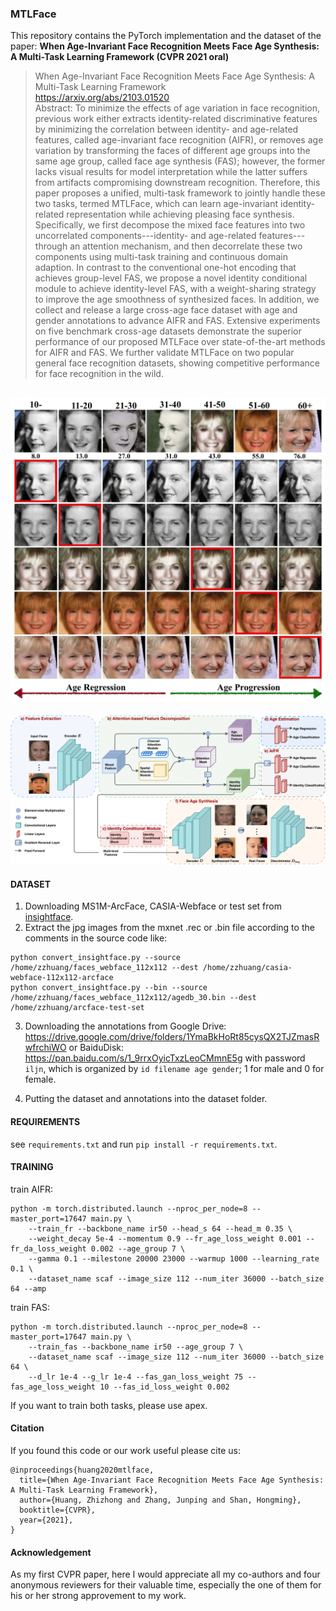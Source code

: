 ### MTLFace
This repository contains the PyTorch implementation and the dataset of the paper: **When Age-Invariant Face Recognition Meets Face Age Synthesis: A Multi-Task Learning Framework (CVPR 2021 oral)**

> When Age-Invariant Face Recognition Meets Face Age Synthesis: A Multi-Task Learning Framework <br>
> https://arxiv.org/abs/2103.01520<br>
> Abstract: To minimize the effects of age variation in face recognition, previous work either extracts identity-related discriminative features by minimizing the correlation between identity- and age-related features, called age-invariant face recognition (AIFR), or removes age variation by transforming the faces of different age groups into the same age group, called face age synthesis (FAS); however, the former lacks visual results for model interpretation while the latter suffers from artifacts compromising downstream recognition. Therefore, this paper proposes a unified, multi-task framework to jointly handle these two tasks, termed MTLFace, which can learn age-invariant identity-related representation while achieving pleasing face synthesis. Specifically, we first decompose the mixed face features into two uncorrelated components---identity- and age-related features---through an attention mechanism, and then decorrelate these two components using multi-task training and continuous domain adaption. In contrast to the conventional one-hot encoding that achieves group-level FAS, we propose a novel identity conditional module to achieve identity-level FAS, with a weight-sharing strategy to improve the age smoothness of synthesized faces. In addition, we collect and release a large cross-age face dataset with age and gender annotations to advance AIFR and FAS. Extensive experiments on five benchmark cross-age datasets demonstrate the superior performance of our proposed MTLFace over state-of-the-art methods for AIFR and FAS. We further validate MTLFace on two popular general face recognition datasets, showing competitive performance for face recognition in the wild.

![example.png](output/example.png)
------
![framework](output/framework.png)

#### DATASET

1. Downloading MS1M-ArcFace, CASIA-Webface or test set from [insightface](https://github.com/deepinsight/insightface/wiki/Dataset-Zoo).
2. Extract the jpg images from the mxnet .rec or .bin file according to the comments in the source code like:
```
python convert_insightface.py --source /home/zzhuang/faces_webface_112x112 --dest /home/zzhuang/casia-webface-112x112-arcface
python convert_insightface.py --bin --source /home/zzhuang/faces_webface_112x112/agedb_30.bin --dest /home/zzhuang/arcface-test-set
```
3. Downloading the annotations from Google Drive: https://drive.google.com/drive/folders/1YmaBkHoRt85cysQX2TJZmasRwfrchiWO or BaiduDisk: https://pan.baidu.com/s/1_9rrxOyicTxzLeoCMmnE5g with password `iljn`, which is organized by `id filename age gender`; 1 for male and 0 for female.

4. Putting the dataset and annotations into the dataset folder.

#### REQUIREMENTS

see `requirements.txt` and run `pip install -r requirements.txt`.

#### TRAINING

train AIFR:
```
python -m torch.distributed.launch --nproc_per_node=8 --master_port=17647 main.py \
    --train_fr --backbone_name ir50 --head_s 64 --head_m 0.35 \
    --weight_decay 5e-4 --momentum 0.9 --fr_age_loss_weight 0.001 --fr_da_loss_weight 0.002 --age_group 7 \
    --gamma 0.1 --milestone 20000 23000 --warmup 1000 --learning_rate 0.1 \
    --dataset_name scaf --image_size 112 --num_iter 36000 --batch_size 64 --amp
```

train FAS:
```
python -m torch.distributed.launch --nproc_per_node=8 --master_port=17647 main.py \
    --train_fas --backbone_name ir50 --age_group 7 \
    --dataset_name scaf --image_size 112 --num_iter 36000 --batch_size 64 \
    --d_lr 1e-4 --g_lr 1e-4 --fas_gan_loss_weight 75 --fas_age_loss_weight 10 --fas_id_loss_weight 0.002
```
If you want to train both tasks, please use apex.

#### Citation

If you found this code or our work useful please cite us:

```
@inproceedings{huang2020mtlface,
  title={When Age-Invariant Face Recognition Meets Face Age Synthesis: A Multi-Task Learning Framework},
  author={Huang, Zhizhong and Zhang, Junping and Shan, Hongming},
  booktitle={CVPR},
  year={2021},
}
```

#### Acknowledgement

As my first CVPR paper, here I would appreciate all my co-authors and four anonymous reviewers for their valuable time, especially the one of them for his or her strong approvement to my work.
